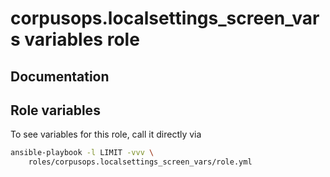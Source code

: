 # corpusops.localsettings_screen_vars variables role
## Documentation

## Role variables
To see variables for this role, call it directly via
```bash
ansible-playbook -l LIMIT -vvv \
    roles/corpusops.localsettings_screen_vars/role.yml
```
